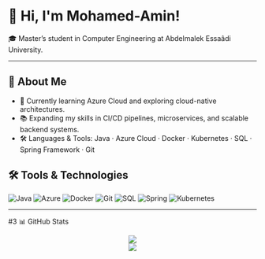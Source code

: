 # 👋 Hi, I'm Mohamed-Amin!

🎓 Master’s student in Computer Engineering at Abdelmalek Essaâdi University.  

---

## 🚀 About Me

- 🌱 Currently learning Azure Cloud and exploring cloud-native architectures.
- 📚 Expanding my skills in CI/CD pipelines, microservices, and scalable backend systems.
- 🛠️ Languages & Tools: Java · Azure Cloud · Docker · Kubernetes · SQL · Spring Framework · Git

## 🛠️ Tools & Technologies

![Java](https://img.shields.io/badge/-Java-007396?style=flat&logo=java&logoColor=white)
![Azure](https://img.shields.io/badge/-Azure-0089D6?style=flat&logo=microsoft-azure&logoColor=white)
![Docker](https://img.shields.io/badge/-Docker-2496ED?style=flat&logo=docker&logoColor=white)
![Git](https://img.shields.io/badge/-Git-F05032?style=flat&logo=git&logoColor=white)
![SQL](https://img.shields.io/badge/-SQL-4479A1?style=flat&logo=postgresql&logoColor=white)
![Spring](https://img.shields.io/badge/-Spring-6DB33F?style=flat&logo=spring&logoColor=white)
![Kubernetes](https://img.shields.io/badge/-Kubernetes-326CE5?style=flat&logo=kubernetes&logoColor=white)

---

#3 📊 GitHub Stats
<p align="center">
  <img src="https://github-readme-stats.vercel.app/api?username=http-amin-essbaa&show_icons=true&theme=github_dark&hide_border=true&bg_color=0D1117&title_color=58A6FF&icon_color=58A6FF" /><br>
  <img src="https://github-readme-streak-stats.herokuapp.com/?user=http-amin-essbaa&theme=github-dark&background=0D1117&stroke=30363D&ring=58A6FF&fire=58A6FF&currStreakLabel=58A6FF" />
</p>

<!--
**http-amin-essbaa/http-amin-essbaa** is a ✨ _special_ ✨ repository because its `README.md` (this file) appears on your GitHub profile.

Here are some ideas to get you started:

- 🔭 I’m currently working on ...
- 🌱 I’m currently learning ...
- 👯 I’m looking to collaborate on ...
- 🤔 I’m looking for help with ...
- 💬 Ask me about ...
- 📫 How to reach me: ...
- 😄 Pronouns: ...
- ⚡ Fun fact: ...
-->
